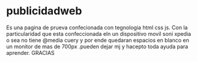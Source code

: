 # publicidadweb
Es una pagina de prueva confecionada con tegnologia html css js. Con la particularidad que esta confeccionada eln un dispositivo movil soni xpedia o sea no tiene @media cuery y por ende quedaran espacios en blanco en un monitor de mas de 700px .pueden dejar mj y hacepto toda ayuda para aprender. GRACIAS
